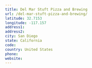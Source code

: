 ```yaml
---
title: Del Mar Stuft Pizza and Brewing
url: /del-mar-stuft-pizza-and-brewing/
latitude: 32.7153
longitude: -117.157
address1: 
address2: 
city: San Diego
state: California
code: 
country: United States
phone: 
website: 
---
```


